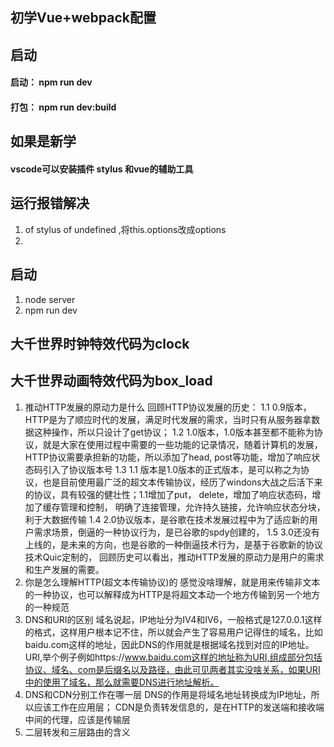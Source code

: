 ## 初学Vue+webpack配置

## 启动
#### 启动： npm run dev
#### 打包： npm run dev:build

## 如果是新学
#### vscode可以安装插件 stylus 和vue的辅助工具

## 运行报错解决
1. of stylus of undefined ,将this.options改成options
2.


## 启动
1. node server
2. npm run dev

## 大千世界时钟特效代码为clock
## 大千世界动画特效代码为box_load

1. 推动HTTP发展的原动力是什么
   回顾HTTP协议发展的历史：
1.1 0.9版本，HTTP是为了顺应时代的发展，满足时代发展的需求，当时只有从服务器拿数据这种操作，所以只设计了get协议；
1.2 1.0版本，1.0版本甚至都不能称为协议，就是大家在使用过程中需要的一些功能的记录情况，随着计算机的发展，HTTP协议需要承担新的功能，所以添加了head, post等功能，增加了响应状态码引入了协议版本号
1.3 1.1 版本是1.0版本的正式版本，是可以称之为协议，也是目前使用最广泛的超文本传输协议，经历了windons大战之后活下来的协议，具有较强的健壮性；1.1增加了put， delete，增加了响应状态码，增加了缓存管理和控制， 明确了连接管理，允许持久链接，允许响应状态分块，利于大数据传输
1.4 2.0协议版本，是谷歌在技术发展过程中为了适应新的用户需求场景，倒逼的一种协议行为，是已谷歌的spdy创建的，
1.5 3.0还没有上线的，是未来的方向，也是谷歌的一种倒逼技术行为，是基于谷歌新的协议技术Quic定制的，
   回顾历史可以看出，推动HTTP发展的原动力是用户的需求和生产发展的需要。
2. 你是怎么理解HTTP(超文本传输协议)的
   感觉没啥理解，就是用来传输非文本的一种协议，也可以解释成为HTTP是将超文本动一个地方传输到另一个地方的一种规范
3. DNS和URI的区别
   域名说起，IP地址分为IV4和IV6，一般格式是127.0.0.1这样的格式，这样用户根本记不住，所以就会产生了容易用户记得住的域名，比如baidu.com这样的地址，因此DNS的作用就是根据域名找到对应的IP地址。
   URI,举个例子例如https://www.baidu.com这样的地址称为URI,组成部分包括协议、域名、com是后缀名以及路径，由此可见两者其实没啥关系，如果URI中的使用了域名，那么就需要DNS进行地址解析。
4. DNS和CDN分别工作在哪一层
   DNS的作用是将域名地址转换成为IP地址，所以应该工作在应用层； CDN是负责转发信息的，是在HTTP的发送端和接收端中间的代理，应该是传输层
5. 二层转发和三层路由的含义

